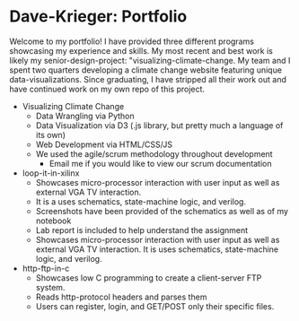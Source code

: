 # Dave-Krieger: Portfolio

Welcome to my portfolio! I have provided three different programs showcasing my experience and skills. My most recent and best work is likely my senior-design-project: "visualizing-climate-change. My team and I spent two quarters developing a climate change website featuring unique data-visualizations. Since graduating, I have stripped all their work out and have continued work on my own repo of this project.  

* Visualizing Climate Change
	* Data Wrangling via Python
	* Data Visualization via D3 (.js library, but pretty much a language of its own)
	* Web Development via HTML/CSS/JS
	* We used the agile/scrum methodology throughout development
		* Email me if you would like to view our scrum documentation
* loop-it-in-xilinx
	* Showcases micro-processor interaction with user input as well as external VGA TV interaction.
	* It is a uses schematics, state-machine logic, and verilog.
	* Screenshots have been provided of the schematics as well as of my notebook
	* Lab report is included to help understand the assignment
	* Showcases micro-processor interaction with user input as well as external VGA TV interaction. It is uses schematics, state-machine logic, and verilog.
* http-ftp-in-c
 	* Showcases low C programming to create a client-server FTP system.
	* Reads http-protocol headers and parses them
	* Users can register, login, and GET/POST only their specific files.
